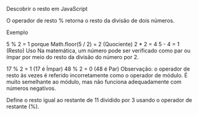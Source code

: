 Descobrir o resto em JavaScript

O operador de resto % retorna o resto da divisão de dois números.

Exemplo

5 % 2 = 1 porque
Math.floor(5 / 2) = 2 (Quociente)
2 * 2 = 4
5 - 4 = 1 (Resto)
Uso
Na matemática, um número pode ser verificado como par ou ímpar por meio do resto da divisão do número por 2.

17 % 2 = 1 (17 é Ímpar)
48 % 2 = 0 (48 é Par)
Observação: o operador de resto às vezes é referido incorretamente como o operador de módulo. É muito semelhante ao módulo, mas não funciona adequadamente com números negativos.

Define o resto igual ao restante de 11 dividido por 3 usando o operador de restante (%).